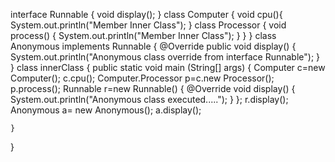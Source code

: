interface Runnable
{
    void display();
}
class Computer
{
    void cpu(){
        System.out.println("Member Inner Class");
    }
    class Processor
    {
        void process()
        {
            System.out.println("Member Inner Class");
        }
    }
}
class Anonymous implements Runnable
{
    @Override
    public void display()
    {
        System.out.println("Anonymous class override from interface Runnable");
    }
}
class innerClass 
{
  public static void main (String[] args) {
        Computer c=new Computer();
        c.cpu();
        Computer.Processor p=c.new Processor();
        p.process();
        Runnable r=new Runnable()
        {
            @Override
            void display()
            {
                System.out.println("Anonymous class executed.....");
            }
        };
        r.display();
        Anonymous a= new Anonymous();
        a.display();
        
    }
}
